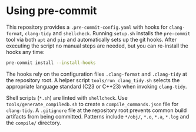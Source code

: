 # Using pre-commit

This repository provides a `.pre-commit-config.yaml` with hooks for
`clang-format`, `clang-tidy` and `shellcheck`. Running `setup.sh` installs the
`pre-commit` tool via both `apt` and `pip` and automatically sets up
the git hooks. After executing the script no manual steps are needed,
but you can re-install the hooks any time:

```sh
pre-commit install --install-hooks
```

The hooks rely on the configuration files `.clang-format` and
`.clang-tidy` at the repository root.  A helper script
`tools/run_clang_tidy.sh` selects the appropriate language standard
(C23 or C++23) when invoking `clang-tidy`.

Shell scripts (`*.sh`) are linted with `shellcheck`.
Use `tools/generate_compiledb.sh` to create a `compile_commands.json` file for
`clang-tidy`.
A `.gitignore` file at the repository root prevents common build artifacts from
being committed. Patterns include `*/obj/`, `*.o`, `*.a`, `*.log` and the
`compile/` directory.
